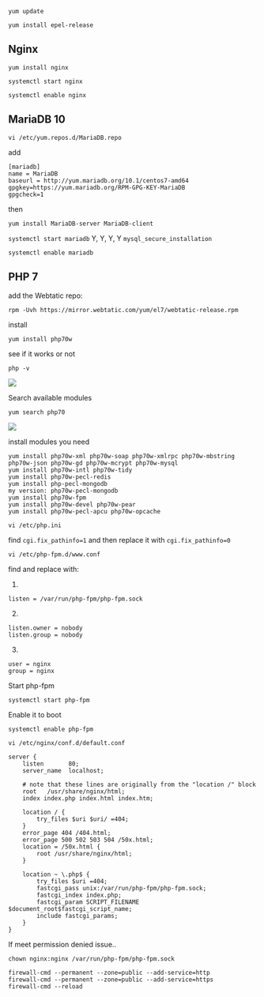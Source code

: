 `yum update`

`yum install epel-release`

## Nginx

`yum install nginx`

`systemctl start nginx`

`systemctl enable nginx`

## MariaDB 10

`vi /etc/yum.repos.d/MariaDB.repo`

add

```
[mariadb]
name = MariaDB
baseurl = http://yum.mariadb.org/10.1/centos7-amd64
gpgkey=https://yum.mariadb.org/RPM-GPG-KEY-MariaDB
gpgcheck=1
```
then

`yum install MariaDB-server MariaDB-client`

`systemctl start mariadb`
Y, Y, Y, Y
`mysql_secure_installation`

`systemctl enable mariadb`

## PHP 7

add the Webtatic repo:

`rpm -Uvh https://mirror.webtatic.com/yum/el7/webtatic-release.rpm`

install

``yum install php70w``

see if it works or not

``php -v``

![](http://i.imgur.com/XFFuwvv.png)

Search available modules

`yum search php70`

![](http://i.imgur.com/ro6XviD.png)

install modules you need

```
yum install php70w-xml php70w-soap php70w-xmlrpc php70w-mbstring php70w-json php70w-gd php70w-mcrypt php70w-mysql 
yum install php70w-intl php70w-tidy
yum install php70w-pecl-redis 
yum install php-pecl-mongodb
my version: php70w-pecl-mongodb
yum install php70w-fpm
yum install php70w-devel php70w-pear
yum install php70w-pecl-apcu php70w-opcache
```

`vi /etc/php.ini`

find `cgi.fix_pathinfo=1` and then replace it with `cgi.fix_pathinfo=0`

`vi /etc/php-fpm.d/www.conf`

find and replace with:

1)
```
listen = /var/run/php-fpm/php-fpm.sock
```
2)
```
listen.owner = nobody
listen.group = nobody
```
3)
```
user = nginx
group = nginx
```
Start php-fpm
```
systemctl start php-fpm
```
Enable it to boot
```
systemctl enable php-fpm
```

```
vi /etc/nginx/conf.d/default.conf
```
```
server {
    listen       80;
    server_name  localhost;

    # note that these lines are originally from the "location /" block
    root   /usr/share/nginx/html;
    index index.php index.html index.htm;

    location / {
        try_files $uri $uri/ =404;
    }
    error_page 404 /404.html;
    error_page 500 502 503 504 /50x.html;
    location = /50x.html {
        root /usr/share/nginx/html;
    }

    location ~ \.php$ {
        try_files $uri =404;
        fastcgi_pass unix:/var/run/php-fpm/php-fpm.sock;
        fastcgi_index index.php;
        fastcgi_param SCRIPT_FILENAME $document_root$fastcgi_script_name;
        include fastcgi_params;
    }
}
```
If meet permission denied issue..
```
chown nginx:nginx /var/run/php-fpm/php-fpm.sock
```


```
firewall-cmd --permanent --zone=public --add-service=http
firewall-cmd --permanent --zone=public --add-service=https
firewall-cmd --reload
```
